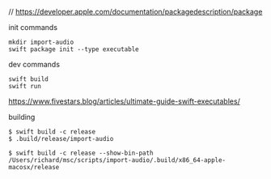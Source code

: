// https://developer.apple.com/documentation/packagedescription/package

init commands

```
mkdir import-audio
swift package init --type executable
```

dev commands

```
swift build
swift run
```

https://www.fivestars.blog/articles/ultimate-guide-swift-executables/

building

```
$ swift build -c release
$ .build/release/import-audio

$ swift build -c release --show-bin-path
/Users/richard/msc/scripts/import-audio/.build/x86_64-apple-macosx/release
```
